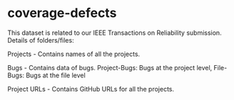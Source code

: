 # coverage-defects

This dataset is related to our IEEE Transactions on Reliability submission. Details of folders/files:

Projects - Contains names of all the projects.

Bugs - Contains data of bugs. Project-Bugs: Bugs at the project level, File-Bugs: Bugs at the file level

Project URLs - Contains GitHub URLs for all the projects.
